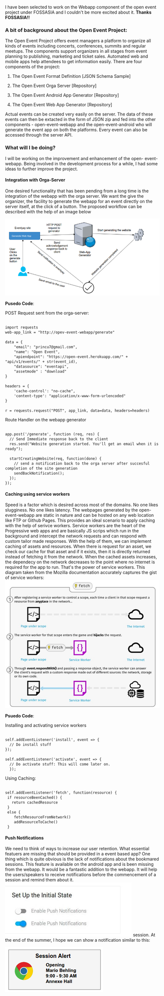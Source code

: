 I have been selected to work on the Webapp component of the open event project under FOSSASIA and I couldn't be more excited about it. **Thanks FOSSASIA!!**

### A bit of background about the Open Event Project:

The Open Event Project offers event managers a platform to organize all kinds of events including concerts, conferences, summits and regular meetups. The components support organizers in all stages from event planning to publishing, marketing and ticket sales. Automated web and mobile apps help attendees to get information easily. There are four components of the project:

1. The Open Event Format Definition [JSON Schema Sample]

2. The Open Event Orga Server [Repository]

3. The Open Event Android App Generator [Repository]

4. The Open Event Web App Generator [Repository]


Actual events can be created very easily on the server. The data of these events can
then be extacted in the form of JSON zip and fed into the other components - open-event-webapp and the open-event-android
who will generate the event app on both the platforms. Every event can also be accessed through the server API.


### What will I be doing?


I will be working on the improvement and enhancement of the open-
event-webapp. Being involved in the development process for a while, I had some ideas to
further improve the project.

#### Integration with Orga-Server

One desired functionality that has been pending from a long time is the integration of the webapp with
the orga server. We want the give the organizer, the facility to generate the webapp for an event directly on the server itself,
at the click of a button. The proposed workflow can be described with the help of an image below

![Integration with Orga Server](../images/microservice.png)


**Pusedo Code**:

POST Request sent from the orga-server:

```

import requests
web-app_link = "http://opev-event-webapp/generate"

data = {
    "email": "princu7@gmail.com",
    "name": "Open Event",
    "apiendpoint": "https://open-event.herokuapp.com/" + "api/v1/events/" + str(event_id),
    "datasource": "eventapi",
    "assetmode" : "download"
}

headers = {
    'cache-control': "no-cache",
    'content-type': "application/x-www-form-urlencoded"
}

r = requests.request("POST", app_link, data=data, headers=headers)

```

Route Handler on the webapp generator

```

app.post('/generate', function (req, res) {
  // Send Immediate response back to the client
  res.send("Website generation started. You'll get an email when it is ready");

  startCreatingWebsite(req, function(done) {
    // send a notification back to the orga server after succesful completion of the site generation
    sendBackNotification();
  });
});

```


#### Caching using service workers

Speed is a factor which is desired across most of the domains. No one likes slugginess. No one likes latency. The webpages generated
by the open-event-webapp are static in nature and can be hosted on any web location like FTP or Github Pages. This provides an ideal
scenario to apply caching with the help of serivce workers. Service workers are the heart of the Progressive web apps and are
basically JS scrips which run in the background and intercept the network requests and can respond with custom tailor
made responses. With the help of them, we can implement caching of assets and resources. When there is request for an asset,
we check our cache for that asset and if it exists, then it is directly returned instead of fetching it from the network.
When the cached assets increases, the dependecy on the network decreases to the point where no internet is required for the
app to run. That's the power of service workers. This diagram taken from the Mozilla documentation accurately captures the gist of service
workers:
![Caching Process](../images/cachingprocess.png)

**Psuedo Code**:

Installing and activating service workers

```

self.addEventListener('install', event => {
  // Do install stuff
});

self.addEventListener('activate', event => {
  // Do activate stuff: This will come later on.
  });

```

Using Caching:

```

self.addEventListener('fetch', function(resource) {
 if resourceBeenCached() {
   return cachedResource
 }
 else {
    fetchResourceFromNetwork()
    addResourceToCache()
 }

```



#### Push Notifications
We need to think of ways to increase our
user retention. What essential featuers are missing that should be provided in a
event based app? One thing which is quite obvious is the lack of notifications about the bookmared sessions. This feature
is available on the android app and is been missing from the webapp. It would be a fantastic addition to the
webapp. It will help the users/speakers to receive notifications before the commencement of a session and remind them about it.
![Push Notification Button](../images/notificationButton.jpg)
session. At the end of the summer, I hope we can show a notification similar to this:

![Notification](../images/push_notification.png)
